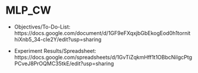 # MLP_CW
<ul>
  <li>Objectives/To-Do-List: https://docs.google.com/document/d/1GF9eFXqxjbGbEkogEod0h1tornithiXnb5_34-cIe2Y/edit?usp=sharing</li>
</ul>

<ul>
  <li>Experiment Results/Spreadsheet: https://docs.google.com/spreadsheets/d/1GvTiZqkmHff1t1OBbcNiIgcPtgPCveJ8PrOQMC35tkE/edit?usp=sharing</li>
</ul>
